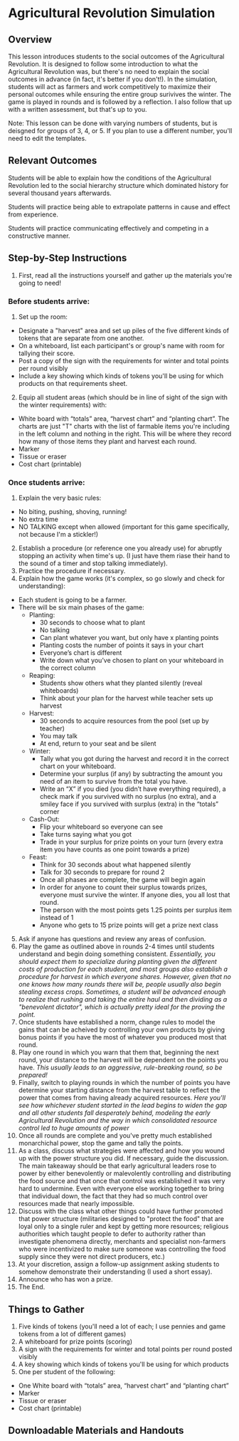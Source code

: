 # Agricultural Revolution Simulation

## Overview
This lesson introduces students to the social outcomes of the Agricultural Revolution. It is designed to follow some introduction to what the Agricultural Revolution was, but there's no need to explain the social outcomes in advance (in fact, it's better if you don't!). In the simulation, students will act as farmers and work competitively to maximize their personal outcomes while ensuring the entire group surivives the winter. The game is played in rounds and is followed by a reflection. I also follow that up with a written assessment, but that's up to you. 

Note: This lesson can be done with varying numbers of students, but is deisgned for groups of 3, 4, or 5. If you plan to use a different number, you'll need to edit the templates.

## Relevant Outcomes
Students will be able to explain how the conditions of the Agricultural Revolution led to the social hierarchy structure which dominated history for several thousand years afterwards.

Students will practice being able to extrapolate patterns in cause and effect from experience.

Students will practice communicating effectively and competing in a constructive manner.

## Step-by-Step Instructions
1. First, read all the instructions yourself and gather up the materials you're going to need!
### Before students arrive:
1. Set up the room:
  * Designate a "harvest" area and set up piles of the five different kinds of tokens that are separate from one another.
  * On a whiteboard, list each participant's or group's name with room for tallying their score.
  * Post a copy of the sign with the requirements for winter and total points per round visibly
  * Include a key showing which kinds of tokens you'll be using for which products on that requirements sheet.

2. Equip all student areas (which should be in line of sight of the sign with the winter requirements) with:
  * White board with “totals” area, “harvest chart” and “planting chart”. The charts are just "T" charts with the list of farmable items you're including in the left column and nothing in the right. This will be where they record how many of those items they plant and harvest each round.
  * Marker
  * Tissue or eraser
  * Cost chart (printable)
### Once students arrive:
1. Explain the very basic rules: 
  * No biting, pushing, shoving, running!
  * No extra time
  * NO TALKING except when allowed (important for this game specifically, not because I'm a stickler!)
2. Establish a procedure (or reference one you already use) for abruptly stopping an activity when time's up. (I just have them riase their hand to the sound of a timer and stop talking immediately).
3. Practice the procedure if necessary.
4. Explain how the game works (it's complex, so go slowly and check for understanding):
  * Each student is going to be a farmer. 
  * There will be six main phases of the game:
    * Planting: 
      * 30 seconds to choose what to plant
      * No talking
      * Can plant whatever you want, but only have x planting points
      * Planting costs the number of points it says in your chart
      * Everyone’s chart is different
      * Write down what you’ve chosen to plant on your whiteboard in the correct column
    * Reaping:
      * Students show others what they planted silently (reveal whiteboards)
      * Think about your plan for the harvest while teacher sets up harvest
    * Harvest:
      * 30 seconds to acquire resources from the pool (set up by teacher)
      * You may talk
      * At end, return to your seat and be silent
    * Winter:
      * Tally what you got during the harvest and record it in the correct chart on your whiteboard.
      * Determine your surplus (if any) by subtracting the amount you need of an item to survive from the total you have. 
      * Write an “X” if you died (you didn’t have everything required), a check mark if you survived with no surplus (no extra), and a smiley face if you survived with surplus (extra) in the “totals” corner
    * Cash-Out: 
      * Flip your whiteboard so everyone can see
      * Take turns saying what you got 
      * Trade in your surplus for prize points on your turn (every extra item you have counts as one point towards a prize)
    * Feast:
      * Think for 30 seconds about what happened silently
      * Talk for 30 seconds to prepare for round 2
      * Once all phases are complete, the game will begin again
      * In order for anyone to count their surplus towards prizes, everyone must survive the winter. If anyone dies, you all lost that round.
      * The person with the most points gets 1.25 points per surplus item instead of 1
      * Anyone who gets to 15 prize points will get a prize next class
 5. Ask if anyone has questions and review any areas of confusion.
 6. Play the game as outlined above in rounds 2-4 times until students understand and begin doing something consistent.
   *Essentially, you should expect them to specialize during planting given the different costs of production for each student, and most groups also establish a procedure for harvest in which everyone shares. However, given that no one knows how many rounds there will be, people usually also begin stealing excess crops. Sometimes, a student will be advanced enough to realize that rushing and taking the entire haul and then dividing as a "benevolent dictator", which is actually pretty ideal for the proving the point.*
7. Once students have established a norm, change rules to model the gains that can be acheived by controlling your own products by giving bonus points if you have the most of whatever you produced most that round.
8. Play one round in which you warn that them that, beginning the next round, your distance to the harvest will be dependent on the points you have. 
  *This usually leads to an aggressive, rule-breaking round, so be prepared!*
9. Finally, switch to playing rounds in which the number of points you have determine your starting distance from the harvest table to reflect the power that comes from having already acquired resources. 
  *Here you'll see how whichever student started in the lead begins to widen the gap and all other students fall desperately behind, modeling the early Agricultural Revolution and the way in which consolidated resource control led to huge amounts of power*
10. Once all rounds are complete and you've pretty much established monarchichal power, stop the game and tally the points.
11. As a class, discuss what strategies were affected and how you wound up with the power structure you did. If necessary, guide the discussion. The main takeaway should be that early agricultural leaders rose to power by either benevolently or malevolently controlling and distributing the food source and that once that control was established it was very hard to undermine. Even with everyone else working together to bring that individual down, the fact that they had so much control over resources made that nearly impossible.
12. Discuss with the class what other things could have further promoted that power structure (militaries designed to "protect the food" that are loyal only to a single ruler and kept by getting more resources; religious authorities which taught people to defer to authority rather than investigate phenomena directly, merchants and specialist non-farmers who were incentivized to make sure someone was controlling the food supply since they were not direct producers, etc.)
13. At your discretion, assign a follow-up assignment asking students to somehow demonstrate their understanding (I used a short essay).
14. Announce who has won a prize.
15. The End.

## Things to Gather
1. Five kinds of tokens (you'll need a lot of each; I use pennies and game tokens from a lot of different games)
2. A whiteboard for prize points (scoring)
3. A sign with the requirements for winter and total points per round posted visibly
4. A key showing which kinds of tokens you'll be using for which products
5. One per student of the following:
  *  One White board with “totals” area, “harvest chart” and “planting chart”
  *  Marker
  *  Tissue or eraser
  *  Cost chart (printable)

## Downloadable Materials and Handouts
